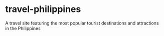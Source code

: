 # travel-philippines
 A travel site featuring the most popular tourist destinations and attractions in the Philippines

